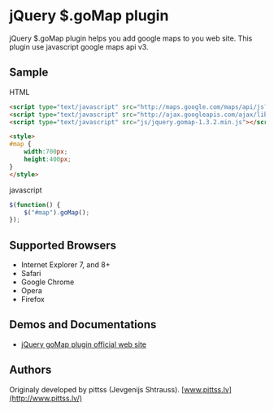 # jQuery $.goMap plugin

jQuery $.goMap plugin helps you add google maps to you web site.
This plugin use javascript google maps api v3.

## Sample

HTML

```html
<script type="text/javascript" src="http://maps.google.com/maps/api/js?sensor=false"></script> 
<script type="text/javascript" src="http://ajax.googleapis.com/ajax/libs/jquery/1.7.1/jquery.min.js"></script>  
<script type="text/javascript" src="js/jquery.gomap-1.3.2.min.js"></script> 

<style> 
#map { 
    width:700px; 
    height:400px; 
} 
</style> 
```

javascript 

```javascript 
$(function() { 
    $("#map").goMap(); 
});
```

## Supported Browsers

- Internet Explorer 7, and 8+
- Safari 
- Google Chrome
- Opera
- Firefox

## Demos and Documentations

- [jQuery goMap plugin official web site](http://www.pittss.lv/jquery/gomap/)

## Authors

Originaly developed by pittss (Jevgenijs Shtrauss). [www.pittss.lv](http://www.pittss.lv/)

